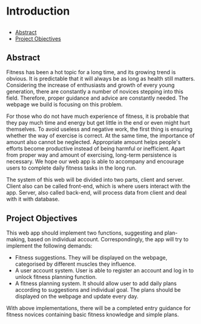 # Introduction
## 
- [Abstract](#jump1)
- [Project Objectives](#jump2)

## <span id="jump1">Abstract</span>

Fitness has been a hot topic for a long time, and its growing trend is obvious. It is predictable that it will always be as long as health still matters. Considering the increase of enthusiasts and growth of every young generation, there are constantly a number of novices stepping into this field. Therefore, proper guidance and advice are constantly needed. The webpage we build is focusing on this problem.

For those who do not have much experience of fitness, it is probable that they pay much time and energy but get little in the end or even might hurt themselves. To avoid useless and negative work, the first thing is ensuring whether the way of exercise is correct. At the same time, the importance of amount also cannot be neglected. Appropriate amount helps people's efforts become productive instead of being harmful or inefficient. Apart from proper way and amount of exercising, long-term persistence is necessary. We hope our web app is able to accompany and encourage users to complete daily fitness tasks in the long run. 

The system of this web will be divided into two parts, client and server. Client also can be called front-end, which is where users interact with the app. Server, also called back-end, will process data from client and deal with it with database.

 

## <span id="jump2">Project Objectives</span>

This web app should implement two functions, suggesting and plan-making, based on individual account. Correspondingly, the app will try to implement the following demands:

- Fitness suggestions. They will be displayed on the webpage, categorised by different muscles they influence. 
- A user account system. User is able to register an account and log in to unlock fitness planning function. 
- A fitness planning system. It should allow user to add daily plans according to suggestions and individual goal. The plans should be displayed on the webpage and update every day.

With above implementations, there will be a completed entry guidance for fitness novices containing basic fitness knowledge and simple plans.
